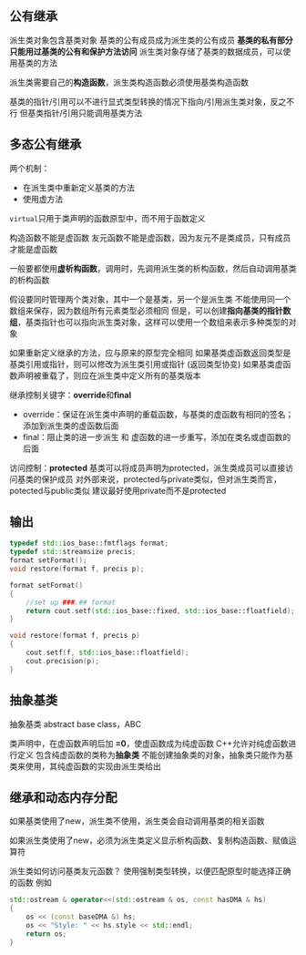 ## 公有继承

派生类对象包含基类对象
基类的公有成员成为派生类的公有成员
**基类的私有部分只能用过基类的公有和保护方法访问**
派生类对象存储了基类的数据成员，可以使用基类的方法

派生类需要自己的**构造函数**，派生类构造函数必须使用基类构造函数

基类的指针/引用可以不进行显式类型转换的情况下指向/引用派生类对象，反之不行
但基类指针/引用只能调用基类方法

## 多态公有继承

两个机制：
* 在派生类中重新定义基类的方法
* 使用虚方法

```virtual```只用于类声明的函数原型中，而不用于函数定义

构造函数不能是虚函数
友元函数不能是虚函数，因为友元不是类成员，只有成员才能是虚函数

一般要都使用**虚析构函数**，调用时，先调用派生类的析构函数，然后自动调用基类的析构函数

假设要同时管理两个类对象，其中一个是基类，另一个是派生类
不能使用同一个数组来保存，因为数组所有元素类型必须相同
但是，可以创建**指向基类的指针数组**，基类指针也可以指向派生类对象，这样可以使用一个数组来表示多种类型的对象

如果重新定义继承的方法，应与原来的原型完全相同
如果基类虚函数返回类型是基类引用或指针，则可以修改为派生类引用或指针 (返回类型协变)
如果基类虚函数声明被重载了，则应在派生类中定义所有的基类版本

继承控制关键字：**override**和**final**
* override：保证在派生类中声明的重载函数，与基类的虚函数有相同的签名；添加到派生类的虚函数后面
* final：阻止类的进一步派生 和 虚函数的进一步重写，添加在类名或虚函数的后面

访问控制：**protected**
基类可以将成员声明为protected，派生类成员可以直接访问基类的保护成员
对外部来说，protected与private类似，但对派生类而言，potected与public类似
建议最好使用private而不是protected

## 输出
```c++
typedef std::ios_base::fmtflags format;
typedef std::streamsize precis;
format setFormat();
void restore(format f, precis p);

format setFormat()
{
    //set up ###.## format
    return cout.setf(std::ios_base::fixed, std::ios_base::floatfield);
}

void restore(format f, precis p)
{
    cout.setf(f, std::ios_base::floatfield);
    cout.precision(p);
}
```

## 抽象基类

抽象基类 abstract base class，ABC

类声明中，在虚函数声明后加 **=0**，使虚函数成为纯虚函数
C++允许对纯虚函数进行定义
包含纯虚函数的类称为**抽象类**
不能创建抽象类的对象，抽象类只能作为基类来使用，其纯虚函数的实现由派生类给出

## 继承和动态内存分配

如果基类使用了new，派生类不使用，派生类会自动调用基类的相关函数

如果派生类使用了new，必须为派生类定义显示析构函数、复制构造函数、赋值运算符

派生类如何访问基类友元函数？
使用强制类型转换，以便匹配原型时能选择正确的函数
例如
```c++
std::ostream & operator<<(std::ostream & os, const hasDMA & hs)
{
    os << (const baseDMA &) hs;
    os << "Style: " << hs.style << std::endl;
    return os;
}
```